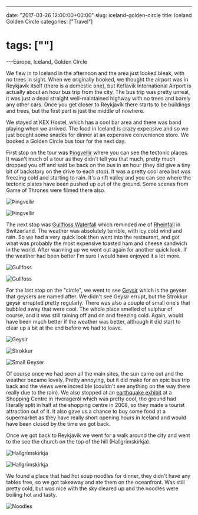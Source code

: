 ---

date: "2017-03-26 12:00:00+00:00"
slug: iceland-golden-circle
title: Iceland Golden Circle
categories: ["Travel"]
# tags: [""]
---Europe, Iceland, Golden Circle

We flew in to Iceland in the afternoon and the area just looked bleak, with no trees in sight.
When we originally booked, we thought the airport was in Reykjavík itself (there is a domestic one), but Keflavik International Airport is actually about an hour bus trip from the city. The bus trip was pretty unreal, it was just a dead straight well-maintained highway with no trees and barely any other cars. Once you get closer to Reykjavík there starts to be buildings and trees, but the first part is just the middle of nowhere.

We stayed at KEX Hostel, which has a cool bar area and there was band playing when we arrived. The food in Iceland is crazy expensive and so we just bought some snacks for dinner at an expensive convenience store. We booked a Golden Circle bus tour for the next day.

First stop on the tour was [Þingvellir](https://en.wikipedia.org/wiki/%C3%9Eingvellir) where you can see the tectonic places. It wasn't much of a tour as they didn't tell you that much, pretty much dropped you off and said be back on the bus in an hour (they did give a tiny bit of backstory on the drive to each stop). It was a pretty cool area but was freezing cold and starting to rain. It's a rift valley and you can see where the tectonic plates have been pushed up out of the ground. Some scenes from Game of Thrones were filmed there also.

![](Pingvellir2.jpg "Þingvellir")

![](Pingvellir1.jpg "Þingvellir")

The next stop was [Gullfloss Waterfall](https://en.wikipedia.org/wiki/Gullfoss) which reminded me of
[Rheinfall](/posts/2010/neuhausen-am-rheinfall) in Switzerland. The weather was absolutely terrible, with icy cold wind and rain. So we had a very quick look then went into the restaurant, and got what was probably the most expensive toasted ham and cheese sandwich in the world. After warming up we went out again for another quick look. If the weather had been better I'm sure I would have enjoyed it a lot more.

![](Gullfoss1.jpg "Gullfoss")

![](Gullfoss2.jpg "Gullfoss")

For the last stop on the "circle", we went to see [Geysir](https://en.wikipedia.org/wiki/Geysir) which is the geyser that geysers are named after. We didn't see Geysir errupt, but the Strokkur geysir errupted pretty regularly. There was also a couple of small one's that bubbled away that were cool. The whole place smelled of sulphur of course, and it was still raining off and on and freezing cold. Again, would have been much better if the weather was better, although it did start to clear up a bit at the end before we had to leave.

![](Geysir.jpg "Geysir")

![](Strokkur.jpg "Strokkur")

![](small-geyser.jpg "Small Geyser")

Of course once we had seen all the main sites, the sun came out and the weather became lovely. Pretty annoying, but it did make for an epic bus trip back and the views were incredible (couldn't see anything on the way there really due to the rain). We also stopped at an [earthquake exhibit](https://www.south.is/en/services/the-quake-2008) at a Shopping Centre in Hveragerði which was pretty cool, the ground had literally split in half at the shopping centre in 2008, so they made a tourist attraction out of it. It also gave us a chance to buy some food at a supermarket as they have really short opening hours in Iceland and would have been closed by the time we got back.

Once we got back to Reykjavík we went for a walk around the city and went to the see the church on the top of the hill (Hallgrímskirkja).

![](church1.jpg "Hallgrímskirkja")

![](church2.jpg "Hallgrímskirkja")

We found a place that had hot soup noodles for dinner, they didn't have any tables free, so we got takeaway and ate them on the oceanfront. Was still pretty cold, but was nice with the sky cleared up and the noodles were boiling hot and tasty.

![](dinner.jpg "Noodles")
